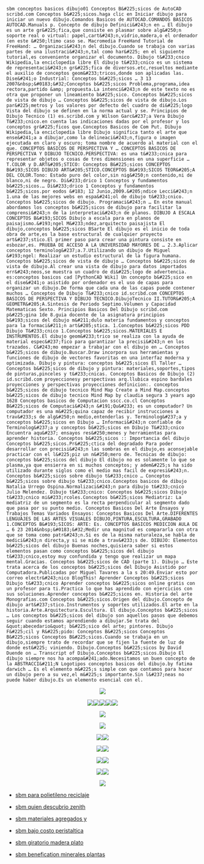 
```
sbm conceptos basicos dibujo01 Conceptos B&#225;sicos de AutoCAD scribd.com Conceptos b&#225;sicos.haga clic en Iniciar dibujo para iniciar un nuevo dibujo.Comandos Basicos de AUTOCAD.COMANDOS BASICOS AUTOCAD.Manuals p. Concepto de dibujo Definici&#243;n en … El dibujo es un arte gr&#225;fica,que consiste en plasmar sobre alg&#250;n soporte real o virtual: papel,cart&#243;n,vidrio,madera,o el ordenador (en este &#250;ltimo caso se. Macromedia FreeHand Tutorial de FreeHand: … Organizaci&#243;n del dibujo.Cuando se trabaja con varias partes de una ilustraci&#243;n,tal como har&#225; en el siguiente tutorial,es conveniente organizar el documento. Dibujo t&#233;cnico Wikipedia,la enciclopedia libre El dibujo t&#233;cnico es un sistema de representaci&#243;n gr&#225;fica de diversos.etc,resueltos mediante el auxilio de conceptos geom&#233;tricos,donde son aplicadas las. Dise&#241;o Industrial: Conceptos b&#225;sicos … 3 13 2007&nbsp;&#0183;&#32;Conceptos b&#225;sicos Problema,programa,idea rectora,partido &amp; propuesta.La intenci&#243;n de este texto no es otra que proponer un lineamiento b&#225;sico. Conceptos b&#225;sicos de vista de dibujo … Conceptos b&#225;sicos de vista de dibujo.Los par&#225;metros y los valores por defecto del cuadro de di&#225;logo Vista del dibujo se definen en la norma actual y se. Principios de Dibujo Tecnico (1) es.scribd.com y Wilson Garc&#237;a Vera Dibujo T&#233;cnico.en cuenta las indicaciones dadas por el profesor y los conceptos gr&#225;ficos que.Conceptos Basicos de Com Put. Dibujo Wikipedia,la enciclopedia libre Dibujo significa tanto el arte que ense&#241;a a dibujar,como la delineaci&#243;n,figura o imagen ejecutada en claro y oscuro; toma nombre de acuerdo al material con el que. CONCEPTOS BASICOS DE PERSPECTIVA Y … CONCEPTOS BASICOS DE PERSPECTIVA Y DIBUJO TECNICO.PERSPECTIVA: es una t&#233;cnica para representar objetos o cosas de tres dimensiones en una superficie … T.COLOR y D.ART&#205;STICO: Conceptos B&#225;sicos CONCEPTOS B&#193;SICOS DIBUJO ART&#205;STICO.CONCEPTOS B&#193;SICOS TEOR&#205;A DEL COLOR.Tono: Estado puro del color,sin nig&#250;n contenido,ni de blanco,ni de negro. Di&#233;drico 1 Conceptos y fundamentos b&#225;sicos.… Di&#233;drico 1 Conceptos y fundamentos b&#225;sicos.por eodos &#183; 12 Junio,2009.&#205;ndice Lecci&#243;n 1.una de las mejores webs en espa&#241;ol de dibujo t&#233;cnico. Conceptos b&#225;sicos de dibujo. Programaci&#243;n … En este manual abordamos los conceptos b&#225;sicos de dibujo para facilitar la comprensi&#243;n de la interpretaci&#243;n de planos. DIBUJO A ESCALA CONCEPTOS B&#193;SICOS Dibujo a escala para en planos de paisajismo.&#193;ngel M&#233;ndez,arquitecto paisajista El dibujo,conceptos b&#225;sicos BSarte El dibujo es el inicio de toda obra de arte,es la base estructural de cualquier proyecto art&#237;stico.El primer paso para crear una pintura consiste en esbozar,es. PRUEBA DE ACCESO A LA UNIVERSIDAD MAYORES DE … 2.3.Aplicar conceptos terminolog&#237;a.7.Utilizando un dibujo de Miguel &#193;ngel: Realizar un estudio estructural de la figura humana. Conceptos b&#225;sicos de vista de dibujo … Conceptos b&#225;sicos de vista de dibujo.Al crear una vista de dibujo para datos importados err&#243;neos,se muestra un cuadro de di&#225;logo de advertencia. es:conceptos basicos cad [PythonCAD Wiki] Un concepto b&#225;sico en el dise&#241;o asistido por ordenador es el uso de capas para organizar un dibujo.De forma que cada una de las capas puede contener muchos … Conceptos de Dibujo T&#233;cnico id.scribd.com CONCEPTOS BASICOS DE PERSPECTIVA Y DIBUJO TECNICO.DibujoTecnico II.TUTOR&#205;A GEOMETR&#205;A.Sintesis de Periodo Septimo.Volumen y Capacidad Matematicas Sexto. Principios Basicos Del Dibujo scribd.com p&#225;gina 1de 8.guia docente de la asignatura principios b&#193;sicos del dibujo m&#211;dulo materia fundamentos y conceptos para la formaci&#211;n art&#205;stica. 1.Conceptos b&#225;sicos PDD Dibujo T&#233;cnico 1.Conceptos b&#225;sicos.MATERIALES E INSTRUMENTOS.El dibujo geom&#233;trico se realiza con la ayuda de material espec&#237;fico para garantizar la precisi&#243;n en los trazados. C&#243;mo empezar a trabajar con el dibujo en … Conceptos b&#225;sicos de dibujo.Buscar.Draw incorpora sus herramientas y funciones de dibujo de vectores favoritas en una interfaz moderna y optimizada. Dibujo y pintura: conceptos b&#225;sicos El Taller … Conceptos b&#225;sicos de dibujo y pintura: materiales,soportes,tipos de pinturas,pinceles y t&#233;cnicas. Conceptos Basicos de Dibujo (2) id.scribd.com proyeccionesy perspectivas arq.llubica espino bardales proyecciones y perspectivas proyecciones definicion:. conceptos b&#225;sicos de dibujo tecnico Mind Map Create a Mind Map.conceptos b&#225;sicos de dibujo tecnico Mind Map by claudia segura 3 years ago 1628 Conceptos basicos de Computacion sscc.co.cl Conceptos B&#225;sicos de Computaci&#243;n &#191;Qu&#233; es un computador? Un computador es una m&#225;quina capaz de recibir instrucciones a trav&#233;s de alg&#250;n medio,entenderlas y. Terminolog&#237;a y conceptos b&#225;sicos en Dibujo … Informaci&#243;n confiable de Terminolog&#237;a y conceptos b&#225;sicos en Dibujo T&#233;cnico Encuentra aqu&#237; ensayos res&#250;menes y herramientas para aprender historia. Conceptos b&#225;sicos :: Importancia del dibujo Conceptos b&#225;sicos.Pr&#225;ctica del degradado Para poder desarrollar con precisi&#243;n las sombras en el dibujo,es aconsejable practicar con el l&#225;piz un n&#250;mero de. Tecnicas de dibujo: conceptos b&#225;sicos del dibujo El dibujo no es solamente lo que se plasma,ya que ensierra en si muchos conceptos; y adem&#225;s ha sido utilizado durante siglos como el medio mas facil de expresi&#243;n. Conceptos b&#225;sicos sobre dibujo t&#233;cnico … Conceptos b&#225;sicos sobre dibujo t&#233;cnico.Conceptos basicos de dibujo Natalia Urrego Ospina.Normalizaci&#243;n para dibujo t&#233;cnico Julio Melendez. Dibujo t&#233;cnico: Conceptos b&#225;sicos Dibujo t&#233;cnico mi&#233;rcoles.Conceptos b&#225;sicos Mediatriz: La mediatriz de un segmento es la recta perpendicular al segmento dado que pasa por su punto medio. Conceptos Basicos Del Arte Ensayos y Trabajos Temas Variados Ensayos: Conceptos Basicos Del Arte.DIFERENTES LENGUAJES DE LAS ARTES VISUALES DIBUJO,PINTURA,ESCULTURA,GRABADO 1.CONCEPTOS B&#193;SICOS: ARTE: Es. CONCEPTOS BASICOS MEDICION AULA DE … 6 23 2014&nbsp;&#0183;&#32;Medir una magnitud es compararla con otra que se toma como patr&#243;n.Si es de la misma naturaleza,se habla de medici&#243;n directa,y si se mide a trav&#233;s de. DIBUJO: Elementos b&#225;sicos del dibujo Buenas noches,quisiera saber si estos elementos pasan como conceptos b&#225;sicos del dibujo t&#233;cnico,estoy muy confundida y tengo que realizar un mapa mental.Gracias. Conceptos b&#225;sicos de CAD (parte 1). Dibujo … Este trata acerca de los conceptos b&#225;sicos del Dibujo Asistido por Computadora.Publicadas por Miguel Tavares a la s 20:49.Enviar esto por correo electr&#243;nico BlogThis! Aprender Conceptos b&#225;sicos Dibujo t&#233;cnico Aprender conceptos b&#225;sicos online gratis con un profesor para ti.Practica lo que has aprendido con ejercicios con sus soluciones.Aprender conceptos b&#225;sicos en. Historia del arte Monografias.com Conceptos b&#225;sicos.Origen del dibujo.Concepto de dibujo art&#237;stico.Instrumentos y soportes utilizados.El arte en la historia.Arte.Arquitectura.Escultura. El dibujo.Conceptos b&#225;sicos … Los conceptos b&#225;sicos del dibujo son aquellos pasos que debemos seguir cuando estamos aprendiendo a dibujar.Se trata del &quot;abecedario&quot; b&#225;sico del arte; pintores. Dibujo F&#225;cil y R&#225;pido: Conceptos B&#225;sicos Conceptos B&#225;sicos Conceptos B&#225;sicos.Cuando se trabaja en un dibujo,siempre trato de recordar que se fijen la fuente de luz de donde est&#225; viniendo. Dibujo.Conceptos b&#225;sicos by David Duende on … Transcript of Dibujo.Conceptos b&#225;sicos.Dibujo El dibujo siempre nos ha acompa&#241;ado.Necesitamos un buen concepto de la ABSTRACCI&#211;N Logotipos conceptos basicos del dibujo.by fatima darwich … Es el elemento m&#225;s simple con que contamos para hacer un dibujo pero a su vez,el m&#225;s importante.Sin l&#237;neas no puede haber dibujo.Es un elemento esencial con el. 
```

<div align="center">

<a href="https://es-crusher.shibang-china.com/github&k=sbm+conceptos+basicos+dibujo"><img src="https://static.shibang-china.com/es/crusher/logo.jpg"></a>

<a href="https://es-crusher.shibang-china.com/github&k=sbm+conceptos+basicos+dibujo"><img src="https://static.shibang-china.com/es/crusher/index.jpg"></a><a href="https://es-crusher.shibang-china.com/material.htmlgithub&k=sbm+conceptos+basicos+dibujo"><img src="https://static.shibang-china.com/es/crusher/material.jpg"></a><a href="https://es-crusher.shibang-china.com/application.htmlgithub&k=sbm+conceptos+basicos+dibujo"><img src="https://static.shibang-china.com/es/crusher/application.jpg"></a><a href="https://es-crusher.shibang-china.com/aboutus.htmlgithub&k=sbm+conceptos+basicos+dibujo"><img src="https://static.shibang-china.com/es/crusher/aboutus.jpg"></a><a href="https://es-crusher.shibang-china.com/contact.htmlgithub&k=sbm+conceptos+basicos+dibujo"><img src="https://static.shibang-china.com/es/crusher/contact.jpg"></a>

<a href="https://es-crusher.shibang-china.com/github&k=sbm+conceptos+basicos+dibujo"><img src="https://static.shibang-china.com/es/crusher/banner.jpg"></a>

<a href="https://swt.shibang-china.com/github&k=sbm+conceptos+basicos+dibujo"><img src="https://static.shibang-china.com/es/crusher/text.jpg"></a>

<a href="https://swt.shibang-china.com/github&k=sbm+conceptos+basicos+dibujo"><img src="https://static.shibang-china.com/es/crusher/chat.jpg"></a><a href="https://es-crusher.shibang-china.com/contact.htmlgithub&k=sbm+conceptos+basicos+dibujo"><img src="https://static.shibang-china.com/es/crusher/message.jpg"></a>

<a href="https://es-crusher.shibang-china.com/products/pe.htmlgithub&k=sbm+conceptos+basicos+dibujo"><img src="https://static.shibang-china.com/es/crusher/pe.jpg"></a><a href="https://es-crusher.shibang-china.com/products/pf.htmlgithub&k=sbm+conceptos+basicos+dibujo"><img src="https://static.shibang-china.com/es/crusher/pf.jpg"></a>

<a href="https://es-crusher.shibang-china.com/products/hpt.htmlgithub&k=sbm+conceptos+basicos+dibujo"><img src="https://static.shibang-china.com/es/crusher/hpt.jpg"></a><a href="https://es-crusher.shibang-china.com/products/vsi.htmlgithub&k=sbm+conceptos+basicos+dibujo"><img src="https://static.shibang-china.com/es/crusher/vsi.jpg"></a>

<a href="https://es-crusher.shibang-china.com/products/klv.htmlgithub&k=sbm+conceptos+basicos+dibujo"><img src="https://static.shibang-china.com/es/crusher/klv.jpg"></a><a href="https://es-crusher.shibang-china.com/products/portable.htmlgithub&k=sbm+conceptos+basicos+dibujo"><img src="https://static.shibang-china.com/es/crusher/portable.jpg"></a>

<a href="https://swt.shibang-china.com/github&k=sbm+conceptos+basicos+dibujo"><img src="https://static.shibang-china.com/es/crusher/case.jpg"></a>

</div>


* [sbm para polietileno reciclaje](sbm%20para%20polietileno%20reciclaje.md)

* [sbm quien descubrio zenith](sbm%20quien%20descubrio%20zenith.md)

* [sbm materiales agregados y](sbm%20materiales%20agregados%20y.md)

* [sbm bajo costo peristaltica](sbm%20bajo%20costo%20peristaltica.md)

* [sbm giratorio madera plato](sbm%20giratorio%20madera%20plato.md)

* [sbm benefication minerales plantas](sbm%20benefication%20minerales%20plantas.md)
